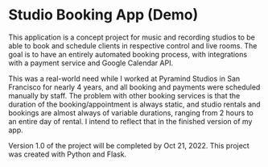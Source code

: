 # Studio Booking App (Demo)

This application is a concept project for music and recording studios to be able to book and schedule clients in respective control and live rooms. The goal is to have an entirely automated booking process, with integrations with a payment service and Google Calendar API.

This was a real-world need while I worked at Pyramind Studios in San Francisco for nearly 4 years, and all booking and payments were scheduled manually by staff. The problem with other booking services is that the duration of the booking/appointment is always static, and studio rentals and bookings are almost always of variable durations, ranging from 2 hours to an entire day of rental. I intend to reflect that in the finished version of my app.

Version 1.0 of the project will be completed by Oct 21, 2022. This project was created with Python and Flask.
